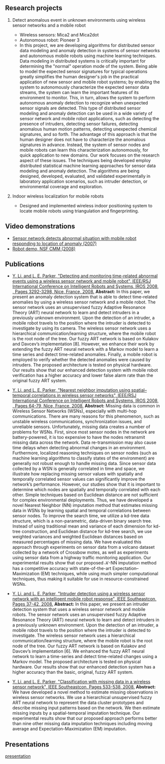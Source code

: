 


## Research projects

1. Detect anomalous event in unknown environments using wireless sensor networks and a mobile robot 
    * Wireless sensors: Mica2 and Mica2dot
    * Autonomous robot: Pioneer 3
    * In this project, we are developing algorithms for distributed sensor data modeling and anomaly detection in systems of sensor networks and autonomous mobile robots using machine learning techniques. Data modeling in distributed systems is critically important for determining the "normal" operation mode of the system. Being able to model the expected sensor signatures for typical operations greatly simplifies the human designer's job in the practical application of new sensor and mobile robot systems; by enabling the system to autonomously characterize the expected sensor data streams, the system can learn the important features of its environment to monitor. This, in turn, allows the system to perform autonomous anomaly detection to recognize when unexpected sensor signals are detected. This type of distributed sensor modeling and anomaly detection can be used in a wide variety of sensor network and mobile robot applications, such as detecting the presence of intruders, detecting sensor failures, detecting anomalous human motion patterns, detecting unexpected chemical signatures, and so forth. The advantage of this approach is that the human designer does not have to characterize the anomalous signatures in advance. Instead, the system of sensor nodes and mobile robots can learn this characterization autonomously, for quick application to new domains. Our work focuses on the research aspect of these issues. The techniques being developed employ distributed statistical machine learning approaches for sensor data modeling and anomaly detection. The algorithms are being designed, developed, evaluated, and validated experimentally in laboratory application scenarios, such as intruder detection, or environmental coverage and exploration.
    
2. Indoor wireless localization for mobile robots
    * Designed and implemented wireless indoor positioning system to locate mobile robots using triangulation and fingerprinting.

## Video demonstrations
* [Sensor network detects abnormal situation with mobile robot responding to location of anomaly (2007)](../intruder_detection_ornl.wmv)
* [Robot demo, NSF CMM (2008)](../NSF_demo_movie.wmv)

## Publications
* [Y. Li, and L. E. Parker, "Detecting and monitoring time-related abnormal events using a wireless sensor network and mobile robot", IEEE/RSJ International Conference on Intelligent Robots and Systems, IROS 2008, , Pages 3292-3298, Nice, France, 2008.](https://pdfs.semanticscholar.org/2522/3a2daf6cdd619dbd813cbafa611abf71b5d8.pdf)
**Abstract:**
In this paper, we present an anomaly detection system that is able to detect time-related anomalies by using a wireless sensor network and a mobile robot. The sensor network uses an unsupervised fuzzy Adaptive Resonance Theory (ART) neural  network  to  learn  and  detect  intruders  in  a  previously unknown environment. Upon the detection of an intruder, a mobile robot travels to the position where the intruder is detected to investigate by using its camera. The wireless sensor network uses  a hierarchical  communication/learning  structure,  where the  mobile  robot  is  the  root  node  of  the  tree.  Our  fuzzy  ART network is based on Kulakov and Davcev’s implementation [8]. However,  we  enhance  their  work  by  extending  the  fuzzy  ART neural  network  with  a  Markov  model  to  learn  a  time  series and  detect  time-related  anomalies.  Finally,  a  mobile  robot  is employed to verify whether the detected anomalies were caused by  intruders.  The  proposed  architecture  is  tested  on  physical hardware. Our results show that our enhanced detection system with mobile robot verification has a higher accuracy and lower false alarm  rate  than  the original  fuzzy  ART system.

* [Y. Li, and L. E. Parker, "Nearest neighbor imputation using spatial–temporal correlations in wireless sensor networks", IEEE/RSJ International Conference on Intelligent Robots and Systems, IROS 2008, , Pages 64-79, Nice, France, 2008.](https://www.ncbi.nlm.nih.gov/pmc/articles/PMC5396980/)
**Abstract:**
Missing data is common in Wireless Sensor Networks (WSNs), especially with multi-hop communications. There are many reasons for this phenomenon, such as unstable wireless communications, synchronization issues, and unreliable sensors. Unfortunately, missing data creates a number of problems for WSNs. First, since most sensor nodes in the network are battery-powered, it is too expensive to have the nodes retransmit missing data across the network. Data re-transmission may also cause time delays when detecting abnormal changes in an environment. Furthermore, localized reasoning techniques on sensor nodes (such as machine learning algorithms to classify states of the environment) are generally not robust enough to handle missing data. Since sensor data collected by a WSN is generally correlated in time and space, we illustrate how replacing missing sensor values with spatially and temporally correlated sensor values can significantly improve the network’s performance. However, our studies show that it is important to determine which nodes are spatially and temporally correlated with each other. Simple techniques based on Euclidean distance are not sufficient for complex environmental deployments. Thus, we have developed a novel Nearest Neighbor (NN) imputation method that estimates missing data in WSNs by learning spatial and temporal correlations between sensor nodes. To improve the search time, we utilize a kd-tree data structure, which is a non-parametric, data-driven binary search tree. Instead of using traditional mean and variance of each dimension for kd-tree construction, and Euclidean distance for kd-tree search, we use weighted variances and weighted Euclidean distances based on measured percentages of missing data. We have evaluated this approach through experiments on sensor data from a volcano dataset collected by a network of Crossbow motes, as well as experiments using sensor data from a highway traffic monitoring application. Our experimental results show that our proposed 𝒦-NN imputation method has a competitive accuracy with state-of-the-art Expectation–Maximization (EM) techniques, while using much simpler computational techniques, thus making it suitable for use in resource-constrained WSNs.

* [Y. Li, and L. E. Parker, "Intruder detection using a wireless sensor network with an intelligent mobile robot response", IEEE Southeastcon, Pages 37-42, 2008.](https://ieeexplore.ieee.org/abstract/document/4494250/)
**Abstract:**
In this paper, we present an intruder detection system that uses a wireless sensor network and mobile robots. The sensor network uses an unsupervised fuzzy Adaptive Resonance Theory (ART) neural network to learn and detect intruders in a previously unknown environment. Upon the detection of an intruder, a mobile robot travels to the position where the intruder is detected to investigate. The wireless sensor network uses a hierarchical communication/learning structure, where the mobile robot is the root node of the tree. Our fuzzy ART network is based on Kulakov and Davcev’s implementation [6]. We enhanced the fuzzy ART neural network to learn a time-series and detect time-related changes using a Markov model. The proposed architecture is tested on physical hardware. Our results show that our enhanced detection system has a higher accuracy than the basic, original, fuzzy ART system.

* [Y. Li, and L. E. Parker, "Classification with missing data in a wireless sensor network", IEEE Southeastcon, Pages 533-538, 2008.](https://ieeexplore.ieee.org/abstract/document/4494352/)
**Abstract:**
We have developed a novel method to estimate missing observations in wireless sensor networks. We use a hierarchical unsupervised fuzzy ART neural network to represent the data cluster prototypes and describe missing input patterns based on the network. We then estimate missing inputs by a spatial-temporal imputation technique. Our experimental results show that our proposed approach performs better than nine other missing data imputation techniques including moving average and Expectation-Maximization (EM) imputation.


## Presentations

[presentation](../README.html)


